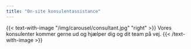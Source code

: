 ```yaml
---
title: "On-site konsulentassistance"
---
```


{{< text-with-image "/img/carousel/consultant.jpg" "right" >}}
Vores konsulenter kommer gerne ud og hjælper dig og dit team på vej.
{{< /text-with-image >}}